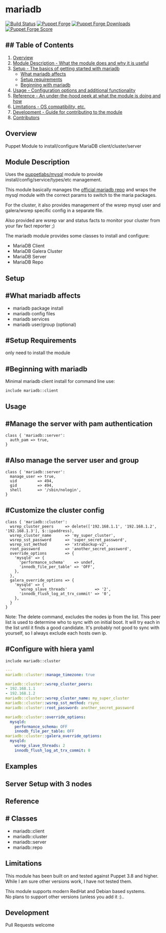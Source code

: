 mariadb
=============

[![Build Status](https://travis-ci.org/edestecd/puppet-mariadb.svg)](https://travis-ci.org/edestecd/puppet-mariadb)
[![Puppet Forge](https://img.shields.io/puppetforge/v/edestecd/mariadb.svg)](https://forge.puppetlabs.com/edestecd/mariadb)
[![Puppet Forge Downloads](https://img.shields.io/puppetforge/dt/edestecd/mariadb.svg)](https://forge.puppetlabs.com/edestecd/mariadb)
[![Puppet Forge Score](https://img.shields.io/puppetforge/f/edestecd/mariadb.svg)](https://forge.puppetlabs.com/edestecd/mariadb/scores)

## ## Table of Contents

1. [Overview](#overview)
2. [Module Description - What the module does and why it is useful](#module-description)
3. [Setup - The basics of getting started with mariadb](#setup)
    * [What mariadb affects](#what-mariadb-affects)
    * [Setup requirements](#setup-requirements)
    * [Beginning with mariadb](#beginning-with-mariadb)
4. [Usage - Configuration options and additional functionality](#usage)
5. [Reference - An under-the-hood peek at what the module is doing and how](#reference)
5. [Limitations - OS compatibility, etc.](#limitations)
6. [Development - Guide for contributing to the module](#development)
7. [Contributors](#contributors)

## Overview

Puppet Module to install/configure MariaDB client/cluster/server

## Module Description

Uses the [puppetlabs/mysql](https://forge.puppet.com/puppetlabs/mysql) module to provide install/config/service/types/etc management.

This module basically manages the [official mariadb repo](https://downloads.mariadb.org/mariadb/repositories)
and wraps the mysql module with the correct params to switch to the maria packages.  

For the cluster, it also provides management of the wsrep mysql user and galera/wsrep specific config in a separate file.  

Also provided are wsrep var and status facts to monitor your cluster from your fav fact reporter ;)  

The mariadb module provides some classes to install and configure:
* MariaDB Client
* MariaDB Galera Cluster
* MariaDB Server
* MariaDB Repo

## Setup

## #What mariadb affects

* mariadb package install
* mariadb config files
* mariadb services
* mariadb user/group (optional)

## #Setup Requirements

only need to install the module

## #Beginning with mariadb

Minimal mariadb client install for command line use:

```puppet
include mariadb::client
```

## Usage

## #Manage the server with pam authentication

```puppet
class { 'mariadb::server':
  auth_pam => true,
}
```

## #Also manage the server user and group

```puppet
class { 'mariadb::server':
  manage_user => true,
  uid         => 494,
  gid         => 494,
  shell       => '/sbin/nologin',
}
```

## #Customize the cluster config

```puppet
class { 'mariadb::cluster':
  wsrep_cluster_peers     => delete(['192.168.1.1', '192.168.1.2', '192.168.1.3'], $::ipaddress),
  wsrep_cluster_name      => 'my_super_cluster',
  wsrep_sst_password      => 'super_secret_password',
  wsrep_sst_method        => 'xtrabackup-v2',
  root_password           => 'another_secret_password',
  override_options        => {
    'mysqld' => {
      'performance_schema'    => undef,
      'innodb_file_per_table' => 'OFF',
    },
  },
  galera_override_options => {
    'mysqld' => {
      'wsrep_slave_threads'            => '2',
      'innodb_flush_log_at_trx_commit' => '0',
    },
  }
}
```
Note: The delete command, excludes the nodes ip from the list. This peer list is used to determine who to sync with on initial boot. It will try each in the list until it finds a good candidate. It's probably not good to sync with yourself, so I always exclude each hosts own ip.

## #Configure with hiera yaml

```puppet
include mariadb::cluster
```
```yaml
---
mariadb::cluster::manage_timezone: true

mariadb::cluster::wsrep_cluster_peers:
- 192.168.1.1
- 192.168.1.2
mariadb::cluster::wsrep_cluster_name: my_super_cluster
mariadb::cluster::wsrep_sst_method: rsync
mariadb::cluster::root_password: another_secret_password

mariadb::cluster::override_options:
  mysqld:
    performance_schema: OFF
    innodb_file_per_table: OFF
mariadb::cluster::galera_override_options:
  mysqld:
    wsrep_slave_threads: 2
    innodb_flush_log_at_trx_commit: 0
```

## Examples

## Server Setup with 3 nodes 

## Reference

## # Classes

* mariadb::client
* mariadb::cluster
* mariadb::server
* mariadb::repo

## Limitations

This module has been built on and tested against Puppet 3.8 and higher.  
While I am sure other versions work, I have not tested them.

This module supports modern RedHat and Debian based systems.  
No plans to support other versions (unless you add it :)..

## Development

Pull Requests welcome
